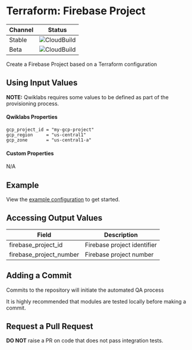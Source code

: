 # Terraform: Firebase Project 

| Channel | Status |
|---------|--------|
| Stable  | ![CloudBuild]() |
| Beta    | ![CloudBuild]() |

Create a Firebase Project based on a Terraform configuration

## Using Input Values 

__NOTE:__ Qwiklabs requires some values to be defined as part of the provisioning process. 

#### Qwiklabs Properties
```
gcp_project_id = "my-gcp-project"
gcp_region     = "us-central1"
gcp_zone       = "us-central1-a"
```

#### Custom Properties
N/A

## Example

View the [example configuration](https://github.com/CloudVLab/terraform-lab-foundation/tree/main/basics/firebase_project/example) to get started.

## Accessing Output Values 

| Field | Description |
|-------|-------------|
| firebase_project_id | Firebase project identifier |
| firebase_project_number | Firebase project number |

## Adding a Commit 

Commits to the repository will initiate the automated QA process

It is highly recommended that modules are tested locally before making a commit.

## Request a Pull Request

__DO NOT__ raise a PR on code that does not pass integration tests.
